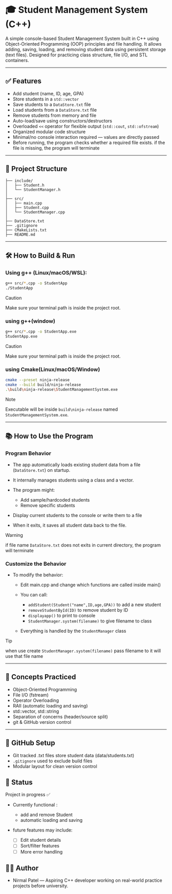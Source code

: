 # 🎓 Student Management System (C++)

A simple console-based Student Management System built in C++ using Object-Oriented Programming (OOP) principles and file handling. It allows adding, saving, loading, and removing student data using persistent storage (text files). Designed for practicing class structure, file I/O, and STL containers.

---

## ✅ Features

- Add student (name, ID, age, GPA)
- Store students in a `std::vector`
- Save students to a `DataStore.txt` file
- Load students from a `DataStore.txt` file
- Remove students from memory and file
- Auto-load/save using constructors/destructors
- Overloaded `<<` operator for flexible output (`std::cout`, `std::ofstream`)
- Organized modular code structure
- Minimal/no console interaction required — values are directly passed
- Before running, the program checks whether a required file exists. if the file is missing, the program will terminate

---

## 📁 Project Structure

```StudentManagementSystem/
├── include/
│   ├── Student.h
│   └── StudentManager.h
│
├── src/
│   ├── main.cpp
│   ├── Student.cpp
│   └── StudentManager.cpp
│
├── DataStore.txt
├── .gitignore
├── CMakeLists.txt
├── README.md
```

---

## 🛠 How to Build & Run

### Using g++ (Linux/macOS/WSL):

```bash
g++ src/*.cpp -o StudentApp
./StudentApp
```
> [!caution]
> Make sure your terminal path is inside the project root.

### using g++(window)
```bash
g++ src/*.cpp -o StudentApp.exe
StudentApp.exe
```
> [!caution]
> Make sure your terminal path is inside the project root.

### using Cmake(Linux/macOS/Window)

```bash
cmake --preset ninja-release
cmake --build build/ninja-release
.\build\ninja-release\StudentManagementSystem.exe 
```
> [!Note]
> Executable will be inside `build\ninja-release` named `StudentManagementSystem.exe`.

---

## 📚 How to Use the Program
 ### Program Behavior
 - The app automatically loads existing student data from a file (`DataStore.txt`) on startup.

 - It internally manages students using a class and a vector.

 - The program might:
   - Add sample/hardcoded students
   - Remove specific students

 - Display current students to the console or write them to a file
 - When it exits, it saves all student data back to the file. 

 > [!warning]
 > if file name `DataStore.txt` does not exits in current directory, the program will terminate

### Customize the Behavior
- To modify the behavior:

  - Edit main.cpp and change which functions are called inside main()

  - You can call:
    - `addStudent(Student("name",ID,age,GPA))` to add a new student
    - `removeStudentById(ID)` to remove student by ID
    - `displayapp()` to print to console
    - `StudentManager.system(filename)` to give filename to class
  - Everything is handled by the `StudentManager` class
> [!tip]
> when use create `StudentManager.system(filename)` pass filename to it will use that file name
    
---

## 🧠 Concepts Practiced
- Object-Oriented Programming
- File I/O (fstream)
- Operator Overloading
- RAII (automatic loading and saving)
- std::vector, std::string
- Separation of concerns (header/source split)
- git & GitHub version control

---

## 🔐 GitHub Setup
- Git tracked .txt files store student data (data/students.txt)
- `.gitignore` used to exclude build files
- Modular layout for clean version control

## 📢 Status
Project in progress ✅
- Currently functional : 
  - add and remove Student
  - automatic loading and saving

- future features may include:
  - [ ] Edit student details
  - [ ] Sort/filter features
  - [ ] More error handling

## 🧑‍💻 Author
- Nirmal Patel — Aspiring C++ developer working on real-world practice projects before university.